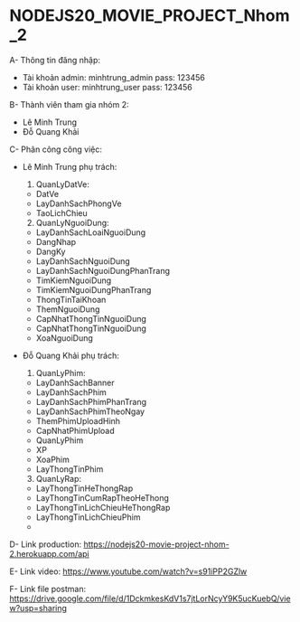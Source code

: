 # NODEJS20_MOVIE_PROJECT_Nhom_2

A- Thông tin đăng nhập:
  * Tài khoản admin: minhtrung_admin pass: 123456
  * Tài khoản user: minhtrung_user pass: 123456
  
B- Thành viên tham gia nhóm 2: 
 * Lê Minh Trung
 * Đỗ Quang Khải
 
C- Phân công công việc:
 * Lê Minh Trung phụ trách:
    1. QuanLyDatVe:
      - DatVe
      - LayDanhSachPhongVe
      - TaoLichChieu
    2. QuanLyNguoiDung:
      - LayDanhSachLoaiNguoiDung
      - DangNhap
      - DangKy
      - LayDanhSachNguoiDung
      - LayDanhSachNguoiDungPhanTrang
      - TimKiemNguoiDung
      - TimKiemNguoiDungPhanTrang
      - ThongTinTaiKhoan
      - ThemNguoiDung
      - CapNhatThongTinNguoiDung
      - CapNhatThongTinNguoiDung
      - XoaNguoiDung
    
 * Đỗ Quang Khải phụ trách:
    1. QuanLyPhim:
      - LayDanhSachBanner
      - LayDanhSachPhim
      - LayDanhSachPhimPhanTrang
      - LayDanhSachPhimTheoNgay
      - ThemPhimUploadHinh
      - CapNhatPhimUpload
      - QuanLyPhim
      - XP
      - XoaPhim
      - LayThongTinPhim
    3. QuanLyRap:
      - LayThongTinHeThongRap
      - LayThongTinCumRapTheoHeThong
      - LayThongTinLichChieuHeThongRap
      - LayThongTinLichChieuPhim
      - 
D- Link production:
    https://nodejs20-movie-project-nhom-2.herokuapp.com/api
    
E- Link video:
    https://www.youtube.com/watch?v=s91iPP2GZlw
    
F- Link file postman:
    https://drive.google.com/file/d/1DckmkesKdV1s7jtLorNcyY9K5ucKuebQ/view?usp=sharing

    
    
